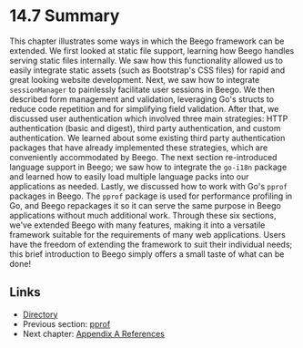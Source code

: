 # 14.7 Summary

This chapter illustrates some ways in which the Beego framework can be extended. We first looked at static file support, learning how Beego handles serving static files internally. We saw how this functionality allowed us to easily integrate static assets (such as Bootstrap's CSS files) for rapid and great looking website development. Next, we saw how to integrate `sessionManager` to painlessly facilitate user sessions in Beego. We then described form management and validation, leveraging Go's structs to reduce code repetition and for simplifying field validation. After that, we discussed user authentication which involved three main strategies: HTTP authentication (basic and digest), third party authentication, and custom authentication. We learned about some existing third party authentication packages that have already implemented these strategies, which are conveniently accommodated by Beego. The next section re-introduced language support in Beego; we saw how to integrate the `go-i18n` package and learned how to easily load multiple language packs into our applications as needed. Lastly, we discussed how to work with Go's `pprof` packages in Beego. The `pprof` package is used for performance profiling in Go, and Beego repackages it so it can serve the same purpose in Beego applications without much additional work. Through these six sections, we've extended Beego with many features, making it into a versatile framework suitable for the requirements of many web applications. Users have the freedom of extending the framework to suit their individual needs; this brief introduction to Beego simply offers a small taste of what can be done!  

## Links

- [Directory](preface.md)
- Previous section: [pprof](14.6.md)
- Next chapter: [Appendix A References](ref.md)


